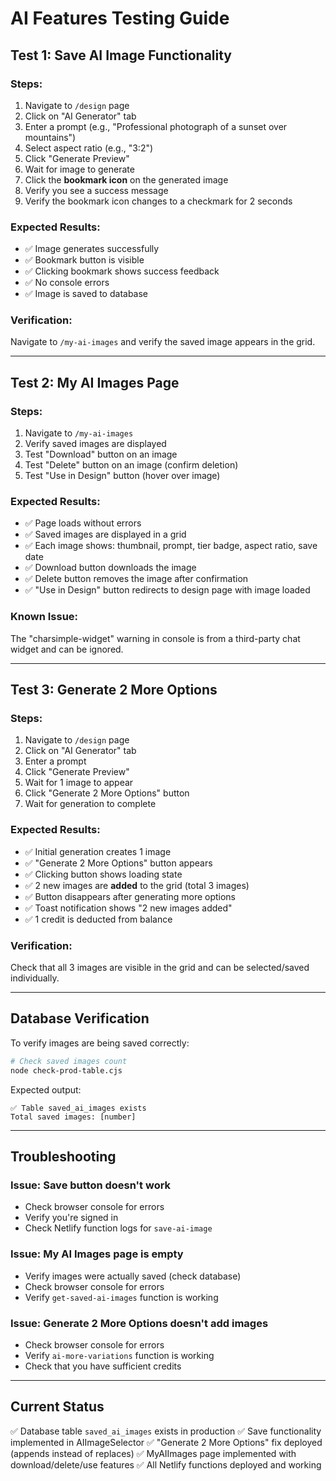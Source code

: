 # AI Features Testing Guide

## Test 1: Save AI Image Functionality

### Steps:
1. Navigate to `/design` page
2. Click on "AI Generator" tab
3. Enter a prompt (e.g., "Professional photograph of a sunset over mountains")
4. Select aspect ratio (e.g., "3:2")
5. Click "Generate Preview"
6. Wait for image to generate
7. Click the **bookmark icon** on the generated image
8. Verify you see a success message
9. Verify the bookmark icon changes to a checkmark for 2 seconds

### Expected Results:
- ✅ Image generates successfully
- ✅ Bookmark button is visible
- ✅ Clicking bookmark shows success feedback
- ✅ No console errors
- ✅ Image is saved to database

### Verification:
Navigate to `/my-ai-images` and verify the saved image appears in the grid.

---

## Test 2: My AI Images Page

### Steps:
1. Navigate to `/my-ai-images`
2. Verify saved images are displayed
3. Test "Download" button on an image
4. Test "Delete" button on an image (confirm deletion)
5. Test "Use in Design" button (hover over image)

### Expected Results:
- ✅ Page loads without errors
- ✅ Saved images are displayed in a grid
- ✅ Each image shows: thumbnail, prompt, tier badge, aspect ratio, save date
- ✅ Download button downloads the image
- ✅ Delete button removes the image after confirmation
- ✅ "Use in Design" button redirects to design page with image loaded

### Known Issue:
The "charsimple-widget" warning in console is from a third-party chat widget and can be ignored.

---

## Test 3: Generate 2 More Options

### Steps:
1. Navigate to `/design` page
2. Click on "AI Generator" tab
3. Enter a prompt
4. Click "Generate Preview"
5. Wait for 1 image to appear
6. Click "Generate 2 More Options" button
7. Wait for generation to complete

### Expected Results:
- ✅ Initial generation creates 1 image
- ✅ "Generate 2 More Options" button appears
- ✅ Clicking button shows loading state
- ✅ 2 new images are **added** to the grid (total 3 images)
- ✅ Button disappears after generating more options
- ✅ Toast notification shows "2 new images added"
- ✅ 1 credit is deducted from balance

### Verification:
Check that all 3 images are visible in the grid and can be selected/saved individually.

---

## Database Verification

To verify images are being saved correctly:

```bash
# Check saved images count
node check-prod-table.cjs
```

Expected output:
```
✅ Table saved_ai_images exists
Total saved images: [number]
```

---

## Troubleshooting

### Issue: Save button doesn't work
- Check browser console for errors
- Verify you're signed in
- Check Netlify function logs for `save-ai-image`

### Issue: My AI Images page is empty
- Verify images were actually saved (check database)
- Check browser console for errors
- Verify `get-saved-ai-images` function is working

### Issue: Generate 2 More Options doesn't add images
- Check browser console for errors
- Verify `ai-more-variations` function is working
- Check that you have sufficient credits

---

## Current Status

✅ Database table `saved_ai_images` exists in production
✅ Save functionality implemented in AIImageSelector
✅ "Generate 2 More Options" fix deployed (appends instead of replaces)
✅ MyAIImages page implemented with download/delete/use features
✅ All Netlify functions deployed and working

